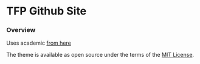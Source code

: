 # TFP Github Site

### Overview
Uses academic [from here](https://paulle.ca/jekyll-tutorials/deploy-jekyll-site-github-pages)

The theme is available as open source under the terms of the [MIT License](https://opensource.org/licenses/MIT).
